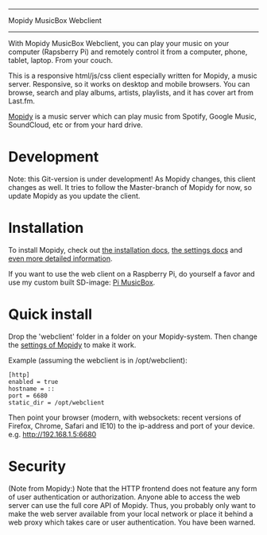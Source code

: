 *************************
Mopidy MusicBox Webclient
*************************

With Mopidy MusicBox Webclient, you can play your music on your computer (Rapsberry Pi) and remotely control it from a computer, phone, tablet, laptop. From your couch.

This is a responsive html/js/css client especially written for Mopidy, a music server. Responsive, so it works on desktop and mobile browsers. You can browse, search and play albums, artists, playlists, and it has cover art from Last.fm.

[Mopidy](http://www.mopidy.com/) is a music server which can play music from Spotify, Google Music, SoundCloud, etc or from your hard drive. 

Development
===========

Note: this Git-version is under development! As Mopidy changes, this client changes as well. It tries to follow the Master-branch of Mopidy for now, so update Mopidy as you update the client.


Installation
============

To install Mopidy, check out [the installation docs](http://docs.mopidy.com/en/latest/installation/), [the settings docs](http://docs.mopidy.com/en/latest/settings/) and [even more detailed information](http://docs.mopidy.com/en/latest/modules/frontends/http/#http-frontend). 

If you want to use the web client on a Raspberry Pi, do yourself a favor and use my custom built SD-image: [Pi MusicBox](http://www.woutervanwijk.nl/pimusicbox/).

Quick install
=============

Drop the 'webclient' folder in a folder on your Mopidy-system. Then change the [settings of Mopidy](http://docs.mopidy.com/en/latest/config/) to make it work. 

Example (assuming the webclient is in /opt/webclient):
```code
[http]
enabled = true
hostname = ::
port = 6680
static_dir = /opt/webclient
```

Then point your browser (modern, with websockets: recent versions of Firefox, Chrome, Safari and IE10) to the ip-address and port of your device. e.g. http://192.168.1.5:6680

Security
========

(Note from Mopidy:) Note that the HTTP frontend does not feature any form of user authentication or authorization. Anyone able to access the web server can use the full core API of Mopidy. Thus, you probably only want to make the web server available from your local network or place it behind a web proxy which takes care or user authentication. You have been warned.